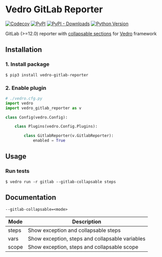 # Vedro GitLab Reporter

[![Codecov](https://img.shields.io/codecov/c/github/nikitanovosibirsk/vedro-gitlab-reporter/master.svg?style=flat-square)](https://codecov.io/gh/nikitanovosibirsk/vedro-gitlab-reporter)
[![PyPI](https://img.shields.io/pypi/v/vedro-gitlab-reporter.svg?style=flat-square)](https://pypi.python.org/pypi/vedro-gitlab-reporter/)
[![PyPI - Downloads](https://img.shields.io/pypi/dm/vedro-gitlab-reporter?style=flat-square)](https://pypi.python.org/pypi/vedro-gitlab-reporter/)
[![Python Version](https://img.shields.io/pypi/pyversions/vedro-gitlab-reporter.svg?style=flat-square)](https://pypi.python.org/pypi/vedro-gitlab-reporter/)

GitLab (>=12.0) reporter with [collapsable sections](https://docs.gitlab.com/ee/ci/jobs/#custom-collapsible-sections) for [Vedro](https://github.com/nikitanovosibirsk/vedro) framework

## Installation

### 1. Install package

```shell
$ pip3 install vedro-gitlab-reporter
```

### 2. Enable plugin

```python
# ./vedro.cfg.py
import vedro
import vedro_gitlab_reporter as v

class Config(vedro.Config):

    class Plugins(vedro.Config.Plugins):

        class GitlabReporter(v.GitlabReporter):
            enabled = True
```

## Usage

### Run tests

```shell
$ vedro run -r gitlab --gitlab-collapsable steps
```

## Documentation

`--gitlab-collapsable=<mode>`

| Mode  | Description                                     |
| ----- | ----------------------------------------------- |
| steps | Show exception and collapsable steps            |
| vars  | Show exception, steps and collapsable variables |
| scope | Show exception, steps and collapsable scope     |
